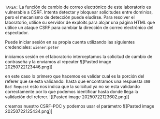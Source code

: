 `TAREA:` La función de cambio de correo electrónico de este laboratorio es vulnerable a CSRF. Intenta detectar y bloquear solicitudes entre dominios, pero el mecanismo de detección puede eludirse. Para resolver el laboratorio, utilice su servidor de exploits para alojar una página HTML que utilice un ataque CSRF para cambiar la dirección de correo electrónico del espectador.

Puede iniciar sesión en su propia cuenta utilizando las siguientes credenciales: `wiener:peter`

iniciamos sesión en el laboratorio interceptamos la solicitud de cambio de contraseña y la enviamos al repeater 
![[Pasted image 20250722123446.png]]

en este caso lo primero que hacemos es validar cual es la porción del referer que se esta validando. hasta que encontramos una respuesta `400 Bad Request` esto nos indica que la solicitud ya no se esta validando correctamente por lo que podemos identificar hasta donde llega la validación del referer.
![[Pasted image 20250722123602.png]]

creamos nuestro CSRF-POC y podemos usar el parámetro 
![[Pasted image 20250722125434.png]]